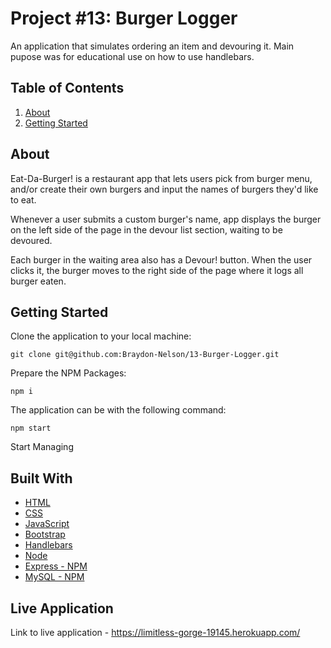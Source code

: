 # Project #13: Burger Logger

An application that simulates ordering an item and devouring it. Main pupose was for educational use on how to use handlebars.

## Table of Contents

1. [About](#about)
2. [Getting Started](#getting-started)

## About

Eat-Da-Burger! is a restaurant app that lets users pick from burger menu, and/or create their own burgers and input the names of burgers they'd like to eat.

Whenever a user submits a custom burger's name, app displays the burger on the left side of the page in the devour list section, waiting to be devoured.

Each burger in the waiting area also has a Devour! button. When the user clicks it, the burger moves  to the right side of the page where it logs all burger eaten.


## Getting Started

Clone the application to your local machine:

``
git clone git@github.com:Braydon-Nelson/13-Burger-Logger.git
``

Prepare the NPM Packages:

``
npm i
``

The application can be with the following command:

``
npm start
``

Start Managing

## Built With
- [HTML](https://www.w3schools.com/html/)
- [CSS](https://www.w3schools.com/css/)
- [JavaScript](https://www.w3schools.com/javascript/)
- [Bootstrap](https://getbootstrap.com/)
- [Handlebars](https://handlebarsjs.com/)
- [Node](https://nodejs.org/)
- [Express - NPM](https://www.npmjs.com/package/express)
- [MySQL - NPM](https://www.npmjs.com/package/mysql)

## Live Application

Link to live application - https://limitless-gorge-19145.herokuapp.com/
